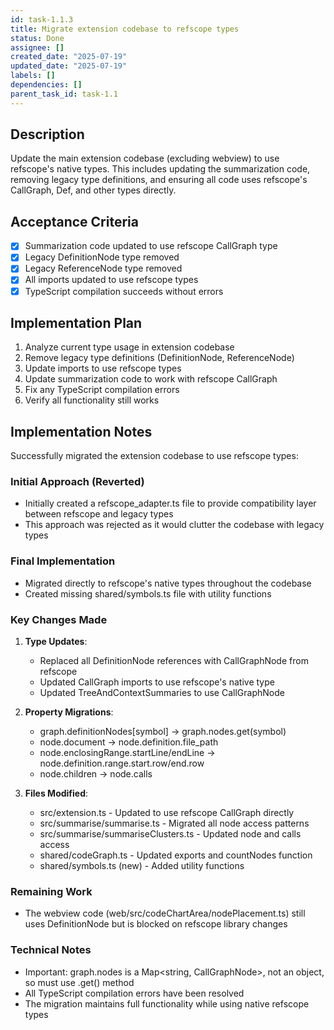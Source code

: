 ```yaml
---
id: task-1.1.3
title: Migrate extension codebase to refscope types
status: Done
assignee: []
created_date: "2025-07-19"
updated_date: "2025-07-19"
labels: []
dependencies: []
parent_task_id: task-1.1
---
```


## Description

Update the main extension codebase (excluding webview) to use refscope's native types. This includes updating the summarization code, removing legacy type definitions, and ensuring all code uses refscope's CallGraph, Def, and other types directly.

## Acceptance Criteria

- [x] Summarization code updated to use refscope CallGraph type
- [x] Legacy DefinitionNode type removed
- [x] Legacy ReferenceNode type removed
- [x] All imports updated to use refscope types
- [x] TypeScript compilation succeeds without errors

## Implementation Plan

1. Analyze current type usage in extension codebase
2. Remove legacy type definitions (DefinitionNode, ReferenceNode)
3. Update imports to use refscope types
4. Update summarization code to work with refscope CallGraph
5. Fix any TypeScript compilation errors
6. Verify all functionality still works

## Implementation Notes

Successfully migrated the extension codebase to use refscope types:

### Initial Approach (Reverted)

- Initially created a refscope_adapter.ts file to provide compatibility layer between refscope and legacy types
- This approach was rejected as it would clutter the codebase with legacy types

### Final Implementation

- Migrated directly to refscope's native types throughout the codebase
- Created missing shared/symbols.ts file with utility functions

### Key Changes Made

1. **Type Updates**:

   - Replaced all DefinitionNode references with CallGraphNode from refscope
   - Updated CallGraph imports to use refscope's native type
   - Updated TreeAndContextSummaries to use CallGraphNode

2. **Property Migrations**:

   - graph.definitionNodes[symbol] → graph.nodes.get(symbol)
   - node.document → node.definition.file_path
   - node.enclosingRange.startLine/endLine → node.definition.range.start.row/end.row
   - node.children → node.calls

3. **Files Modified**:
   - src/extension.ts - Updated to use refscope CallGraph directly
   - src/summarise/summarise.ts - Migrated all node access patterns
   - src/summarise/summariseClusters.ts - Updated node and calls access
   - shared/codeGraph.ts - Updated exports and countNodes function
   - shared/symbols.ts (new) - Added utility functions

### Remaining Work

- The webview code (web/src/codeChartArea/nodePlacement.ts) still uses DefinitionNode but is blocked on refscope library changes

### Technical Notes

- Important: graph.nodes is a Map<string, CallGraphNode>, not an object, so must use .get() method
- All TypeScript compilation errors have been resolved
- The migration maintains full functionality while using native refscope types
